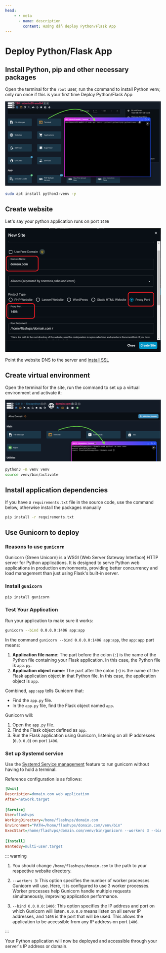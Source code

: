 ```yaml
---
head:
    - - meta
      - name: description
        content: Hướng dẫn deploy Python/Flask App
---
```


<script setup>
import { data } from '../../.vitepress/config.data.ts'
import OgImage from '../../.vitepress/components/OgImage.vue'
</script>

# Deploy Python/Flask App

<OgImage name="# Deploy Python/Flask App" />

## Install Python, pip and other necessary packages

Open the terminal for the `root` user, run the command to install Python venv, only run once if this is your first time Deploy Python/Flask App

![](<../../images/docs/vi/tutorial/deploy-python/Screenshot 2024-06-16 at 14.14.53.png>)

```bash
sudo apt install python3-venv -y
```

## Create website

Let's say your python application runs on port `1406`

![](<../../images/docs/vi/tutorial/deploy-python/Screenshot 2024-06-12 164349.png>)

Point the website DNS to the server and [install SSL](../site/ssl.md)

## Create virtual environment

Open the terminal for the site, run the command to set up a virtual environment and activate it:

![](<../../images/docs/vi/tutorial/deploy-python/Screenshot 2024-06-16 at 14.19.57.png>)

```bash
python3 -m venv venv
source venv/bin/activate
```

## Install application dependencies

If you have a `requirements.txt` file in the source code, use the command below, otherwise install the packages manually

```bash
pip install -r requirements.txt
```

## Use Gunicorn to deploy

### Reasons to use `gunicorn`

Gunicorn (Green Unicorn) is a WSGI (Web Server Gateway Interface) HTTP server for Python applications. It is designed to serve Python web applications in production environments, providing better concurrency and load management than just using Flask's built-in server.

### Install `gunicorn`

```bash
pip install gunicorn
```

### Test Your Application

Run your application to make sure it works:

```bash
gunicorn --bind 0.0.0.0:1406 app:app
```

In the command `gunicorn --bind 0.0.0.0:1406 app:app`, the `app:app` part means:

1. **Application file name**: The part before the colon (`:`) is the name of the Python file containing your Flask application. In this case, the Python file is `app.py`.
2. **Application object name**: The part after the colon (`:`) is the name of the Flask application object in that Python file. In this case, the application object is `app`.

Combined, `app:app` tells Gunicorn that:

-   Find the `app.py` file.
-   In the `app.py` file, find the Flask object named `app`.

Gunicorn will:

1. Open the `app.py` file.
2. Find the Flask object defined as `app`.
3. Run the Flask application using Gunicorn, listening on all IP addresses (`0.0.0.0`) on port `1406`.

### Set up Systemd service

Use the [Systemd Service management](../server/service.md) feature to run gunicorn without having to hold a terminal.

Reference configuration is as follows:

```ini
[Unit]
Description=domain.com web application
After=network.target

[Service]
User=flashvps
WorkingDirectory=/home/flashvps/domain.com
Environment="PATH=/home/flashvps/domain.com/venv/bin"
ExecStart=/home/flashvps/domain.com/venv/bin/gunicorn --workers 3 --bind 0.0.0.0:1406 app:app

[Install]
WantedBy=multi-user.target
```

::: warning

1. You should change `/home/flashvps/domain.com` to the path to your respective website directory.
2. `--workers 3`: This option specifies the number of worker processes Gunicorn will use. Here, it is configured to use 3 worker processes. Worker processes help Gunicorn handle multiple requests simultaneously, improving application performance.

3. `--bind 0.0.0.0:1406`: This option specifies the IP address and port on which Gunicorn will listen. `0.0.0.0` means listen on all server IP addresses, and `1406` is the port that will be used. This allows the application to be accessible from any IP address on port `1406`.

:::

Your Python application will now be deployed and accessible through your server's IP address or domain.
